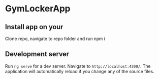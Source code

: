 # GymLockerApp

## Install app on your

Clone repo, navigate to repo folder and run npm i

## Development server

Run `ng serve` for a dev server. Navigate to `http://localhost:4200/`. The application will automatically reload if you change any of the source files.


